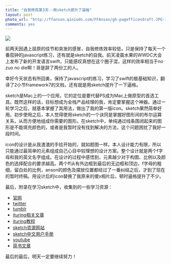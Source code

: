 ```yaml
---
title: "自我修炼第3天--用sketch提升了逼格"
layout: post
photo_url: "http://ffanson.qiniudn.com/FFAnson/gh-pagefficondraft.JPG-indexRectangle1"
comments: yes
---
```

![](http://ffanson.qiniudn.com/FFAnson/gh-pagefficondraft.JPG-indexRectangle1)

前两天因遇上屈原的佳节和突发的感冒，自我修炼效率较低，只是保持了每天一个番茄钟的javascript练习，还有就是sketch的自我。前天凌晨水果的WWDC大会上发布了新的开发语言swift，只能感叹真想在这个圈子混，这样的效率相当于no zuo no die啊！哥是辞了两份工的人。

幸好今天状态有所回勇，保持了javascript的练习，学习了swift的极基础知识，翻译了2小节framework7的文档，还有就是用sketch提升了一下逼格。

sketch是Mac上的一个应用，它的定位是要代替PS成为Mac上做原型的首选工具。既然这样的话，目标想成为全栈产品经理的我，肯定要掌握这个神器。通过一轮学习之后，就基本掌握了其用法，做出了我的第一版icon。sketch果然简单好用。初步使用之后，本人觉得使用sketch的一个诀窍是掌握好图形间的布尔运算关系，从而方便地组成你需要的图形。在sketch中，单纯通过线条围闭起来的图形是不能填充颜色的，或者是我暂时没有找到解决的方法，这个问题困扰了我好一段时间。

icon的设计是从我渣渣的手绘开始的，就如题图一样。本人设计能力有限，所以只能通过最简单的元素组成自己心目中较理想的设计方案。整个设计就是两个f字母和我的英文名字组成。在设计的过程中感悟到，元素越少对于构图、比例以及颜色的选择配合的要求越高。两个ff从有外边框到最后的无边框和顶边，f字母的粗细，留白处的比例，anson的颜色及摆放位置都经过了一番纠结之后，才到了现在的暂时终稿。用设计后的icon替换了我原来的傻x相片后，顿时逼格提升了不少。

最后，附录在学习sketch中，收集到的一些学习资源：

- [官网](http://bohemiancoding.com/sketch/resources/)
- [twitter](https://twitter.com/sketchapp)
- [tumblr](http://sketchtips.tumblr.com)
- [ituring相关文章](http://www.ituring.com.cn/article/75554)
- [ituring教程](http://www.ituring.com.cn/book/1305)
- [sketch资源网站](http://www.sketchappsources.com)
- [sketch中文用户手册](http://sketchcn.com/sketch-chinese-user-manual.html#coloradjust)
- [youtube](https://www.youtube.com/channel/UCU8W5R6NAX0LMa-0qR3Tzhg/feed)
- [简书文章](http://jianshu.io/p/9c3ae772f4a7)

最后的最后，明天一定要继续努力！
